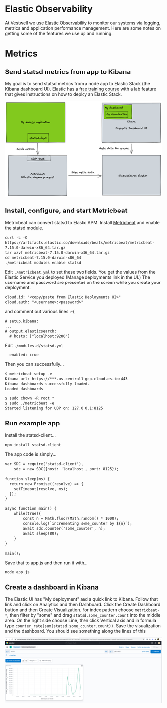 # Elastic Observability

At [Vestwell](https://vestwell.com) we use [Elastic Observability](https://www.elastic.co/observability) to monitor our systems via logging, metrics and application performance management. Here are some notes on getting some of the features we use up and running.

# Metrics

## Send statsd metrics from app to Kibana

My goal is to send statsd metrics from a node app to Elastic Stack (the Kibana dashboard UI). Elastic has a [free training course](https://learn.elastic.co/learn/course/391/play/1428:844/lesson-1-elastic-observability) with a lab feature that gives instructions on how to deploy an Elastic Stack.

![System context](elastic-statsd.png)

## Install, configure, and start Metricbeat

Metricbeat can convert statsd to Elastic APM. Install [Metricbeat](https://www.elastic.co/guide/en/beats/metricbeat/current/metricbeat-installation-configuration.html) and enable the statsd module.

```
curl -L -O https://artifacts.elastic.co/downloads/beats/metricbeat/metricbeat-7.15.0-darwin-x86_64.tar.gz
tar xzvf metricbeat-7.15.0-darwin-x86_64.tar.gz
cd metricbeat-7.15.0-darwin-x86_64
./metricbeat modules enable statsd
```

Edit `./metricbeat.yml` to set these two fields. You get the values from the Elastic Service you deployed (Manage deployments link in the UI.) The username and password are presented on the screen while you create your deployment.

```
cloud.id: "<copy/paste from Elastic Deployments UI>"
cloud.auth: "<username>:<password>"
```

and comment out various lines :-(

```
# setup.kibana:
...
# output.elasticsearch:
  # hosts: ["localhost:9200"]
```

Edit `./modules.d/statsd.yml`

```
  enabled: true
```

Then you can successfully...

```
$ metricbeat setup -e
Kibana url: https://***.us-central1.gcp.cloud.es.io:443
Kibana dashboards successfully loaded.
Loaded dashboards
```

```
$ sudo chown -R root *
$ sudo ./metricbeat -e
Started listening for UDP on: 127.0.0.1:8125
```

## Run example app

Install the statsd-client...

```
npm install statsd-client
```

The app code is simply...

```
var SDC = require('statsd-client'),
	sdc = new SDC({host: 'localhost', port: 8125});

function sleep(ms) {
  return new Promise((resolve) => {
    setTimeout(resolve, ms);
  });
}

async function main() {
	while(true){
		const n = Math.floor(Math.random() * 1000);
		console.log(`incrementing some_counter by ${n}`);
		await sdc.counter('some_counter', n);
		await sleep(80);
	}
}

main();
```

Save that to app.js and then run it with...

```
node app.js
```

## Create a dashboard in Kibana

The Elastic UI has "My deployment" and a quick link to Kibana. Follow that link and click on Analytics and then Dashboard. Click the Create Dashboard button and then Create Visualization. For index pattern choose `metricbeat-*`, then filter by "some" and drag `statsd.some_counter.count` into the middle area. On the right side choose Line, then click Vertical axis and in formula type `counter_rate(sum(statsd.some_counter.count))`. Save the visualization and the dashboard. You should see something along the lines of this

![dashboard](dashboard.png)

